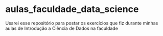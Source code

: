 # aulas_faculdade_data_science
Usarei esse repositório para postar os exercícios que fiz durante minhas aulas de Introdução a Ciência de Dados na faculdade 

